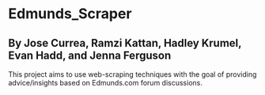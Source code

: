 # Edmunds_Scraper
## By Jose Currea, Ramzi Kattan, Hadley Krumel, Evan Hadd, and Jenna Ferguson
This project aims to use web-scraping techniques with the goal of providing advice/insights based on Edmunds.com forum discussions.
